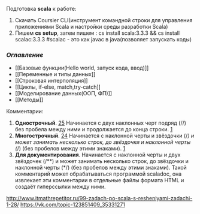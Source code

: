 Подготовка **scala** к работе:
1. Скачать Coursier CLI(инструмент командной строки для управления приложениями Scala и настройки среды разработки Scala)
2. Пишем **cs** **setup**, затем пишем : cs install scala:3.3.3 && cs install scalac:3.3.3
#scalac - это как javac в java(позволяет запускать коды)
### *Оглавление*
- [[Базовые функции(Hello world, запуск кода, ввод)]]
- [[Переменные и типы данных]]
- [[Строковая интерполяция]]
- [[Циклы, if-else, match,try-catch]]
- [[Моделирование данных(ООП, ФП)]]
- [[Методы]] 

Комментарии:
1. **Однострочный**. [2](https://www.javatpoint.com/scala-comments)[5](https://www.geeksforgeeks.org/comments-in-scala/) Начинается с двух наклонных черт подряд (//) без пробела между ними и продолжается до конца строки. [1](https://ru.wikibooks.org/wiki/Scala)
2. **Многострочный**. [2](https://www.javatpoint.com/scala-comments)[4](https://www.includehelp.com/scala/comments-in-scala.aspx) Начинается с наклонной черты и звёздочки (/_) и может занимать несколько строк, до звёздочки и наклонной черты (_/) (без пробелов между этими знаками). [1](https://ru.wikibooks.org/wiki/Scala)
3. **Для документирования**. Начинается с наклонной черты и двух звёздочек (/**) и может занимать несколько строк, до звёздочки и наклонной черты (*/) (без пробелов между этими знаками). Такой комментарий может обрабатываться программой scaladoc, она извлекает эти комментарии в отдельные файлы формата HTML и создаёт гиперссылки между ними.

http://www.itmathrepetitor.ru/99-zadach-po-scala-s-resheniyami-zadachi-1-28/
https://vk.com/topic-123851409_35331271